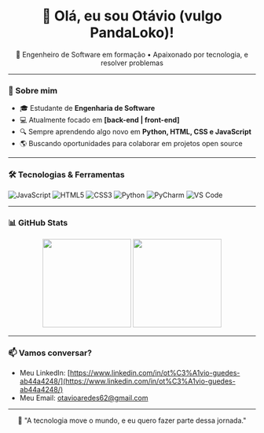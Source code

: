 <h1 align="center">👋 Olá, eu sou Otávio (vulgo PandaLoko)!</h1>

<p align="center">
  🚀 Engenheiro de Software em formação • Apaixonado por tecnologia, e resolver problemas
</p>

---

### 🧠 Sobre mim

- 🎓 Estudante de **Engenharia de Software**
- 💻 Atualmente focado em **[back-end | front-end]** 
- 🔍 Sempre aprendendo algo novo em **Python, HTML, CSS e JavaScript**
- 🌎 Buscando oportunidades para colaborar em projetos open source

---

### 🛠️ Tecnologias & Ferramentas

![JavaScript](https://img.shields.io/badge/-JavaScript-F7DF1E?logo=javascript&logoColor=000)
![HTML5](https://img.shields.io/badge/-HTML5-E34F26?logo=html5&logoColor=fff)
![CSS3](https://img.shields.io/badge/-CSS3-1572B6?logo=css3&logoColor=fff)
![Python](https://img.shields.io/badge/-Python-3776AB?logo=python&logoColor=fff)
![PyCharm](https://img.shields.io/badge/-PyCharm-000000?logo=pycharm&logoColor=green)
![VS Code](https://img.shields.io/badge/-VS%20Code-007ACC?logo=visual-studio-code&logoColor=fff)

<!--tecnologias que eu uso -->

---

### 📊 GitHub Stats

<p align="center">
  <img height="180em" src="https://github-readme-stats.vercel.app/api?username=PandaLoko27&show_icons=true&theme=tokyonight&count_private=true"/>
  <img height="180em" src="https://github-readme-stats.vercel.app/api/top-langs/?username=PandaLoko27&layout=compact&theme=tokyonight"/>
</p>

---

### 📫 Vamos conversar?

- Meu LinkedIn: [https://www.linkedin.com/in/ot%C3%A1vio-guedes-ab44a4248/](https://www.linkedin.com/in/ot%C3%A1vio-guedes-ab44a4248/)
- Meu Email: [otavioaredes62@gmail.com](otavioaredes62@email.com)

---

<p align="center">
  💬 "A tecnologia move o mundo, e eu quero fazer parte dessa jornada."
</p>
